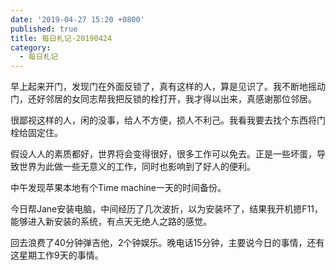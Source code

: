 ```yaml
---
date: '2019-04-27 15:20 +0800'
published: true
title: 每日札记-20190424
category:
  - 每日札记
---
```

早上起来开门，发现门在外面反锁了，真有这样的人，算是见识了。我不断地摇动门，还好邻居的女同志帮我把反锁的栓打开，我才得以出来，真感谢那位邻居。

很鄙视这样的人，闲的没事，给人不方便，损人不利己。我看我要去找个东西将门栓给固定住。

假设人人的素质都好，世界将会变得很好，很多工作可以免去。正是一些坏蛋，导致世界为此做一些无意义的工作，同时也影响到了好人的便利。

中午发现苹果本地有个Time machine一天的时间备份。

今日帮Jane安装电脑，中间经历了几次波折，以为安装坏了，结果我开机摁F11，能够进入新安装的系统，有点天无绝人之路的感觉。

回去浪费了40分钟弹吉他，2个钟娱乐。晚电话15分钟，主要说今日的事情，还有这星期工作9天的事情。
